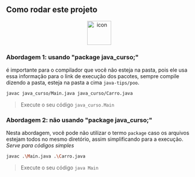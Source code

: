 ## Como rodar este projeto

<div align="center" style="align-items: flex-start;"><img src="https://techstack-generator.vercel.app/java-icon.svg" alt="icon" width="65" height="65" /></div>


### Abordagem 1: usando "package java_curso;"
é importante para o compilador que você não esteja na pasta, pois ele usa essa informação para o link de execução dos pacotes, sempre compile dizendo a pasta, esteja na pasta a cima `java-tips/poo`.
```sh
javac java_curso/Main.java java_curso/Carro.java
```
> Execute o seu código `java_curso.Main`

### Abordagem 2: não usando "package java_curso;"
Nesta abordagem, você pode não utilizar o termo `package` caso os arquivos estejam todos no mesmo diretório, assim simplificando para a execução. *Serve para códigos simples*
```sh
javac .\Main.java .\Carro.java
```
> Execute o seu código `java Main`